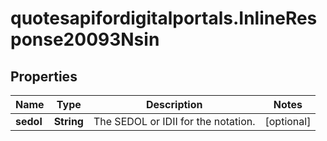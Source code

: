 # quotesapifordigitalportals.InlineResponse20093Nsin

## Properties

Name | Type | Description | Notes
------------ | ------------- | ------------- | -------------
**sedol** | **String** | The SEDOL or IDII for the notation. | [optional] 


